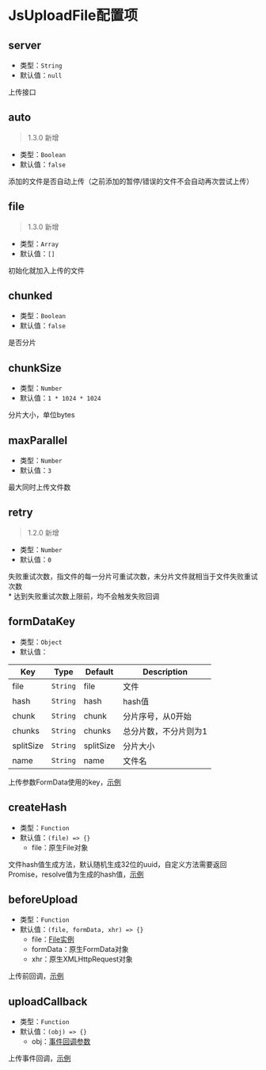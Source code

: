 # JsUploadFile配置项

## server

+ 类型：`String`
+ 默认值：`null`

上传接口

## auto

> 1.3.0 新增

+ 类型：`Boolean`
+ 默认值：`false`

添加的文件是否自动上传（之前添加的暂停/错误的文件不会自动再次尝试上传）

## file

> 1.3.0 新增

+ 类型：`Array`
+ 默认值：`[]`

初始化就加入上传的文件

## chunked

+ 类型：`Boolean`
+ 默认值：`false`

是否分片

## chunkSize

+ 类型：`Number`
+ 默认值：`1 * 1024 * 1024`

分片大小，单位bytes

## maxParallel

+ 类型：`Number`
+ 默认值：`3`

最大同时上传文件数

## retry

> 1.2.0 新增

+ 类型：`Number`
+ 默认值：`0`

失败重试次数，指文件的每一分片可重试次数，未分片文件就相当于文件失败重试次数
<br>* 达到失败重试次数上限前，均不会触发失败回调

## formDataKey

+ 类型：`Object`
+ 默认值：

| Key | Type | Default | Description |
| --- | --- | --- | --- |
| file | `String` | file | 文件 |
| hash | `String` | hash | hash值 |
| chunk | `String` | chunk | 分片序号，从0开始 |
| chunks | `String` | chunks | 总分片数，不分片则为1 |
| splitSize | `String` | splitSize | 分片大小 |
| name | `String` | name | 文件名 |

上传参数FormData使用的key，[示例](/example/eg-formDataKey.md)

## createHash

+ 类型：`Function`
+ 默认值：`(file) => {}`
  + file：原生File对象

文件hash值生成方法，默认随机生成32位的uuid，自定义方法需要返回Promise，resolve值为生成的hash值，[示例](/example/eg-createHash.md)

## beforeUpload

+ 类型：`Function`
+ 默认值：`(file, formData, xhr) => {}`
  + file：[File实例](/usage/file-attr.md)
  + formData：原生FormData对象
  + xhr：原生XMLHttpRequest对象

上传前回调，[示例](/example/eg-beforeUpload.md)

## uploadCallback

+ 类型：`Function`
+ 默认值：`(obj) => {}`
  + obj：[事件回调参数](/usage/cb-params.md)

上传事件回调，[示例](/example/eg-uploadCallback.md)
